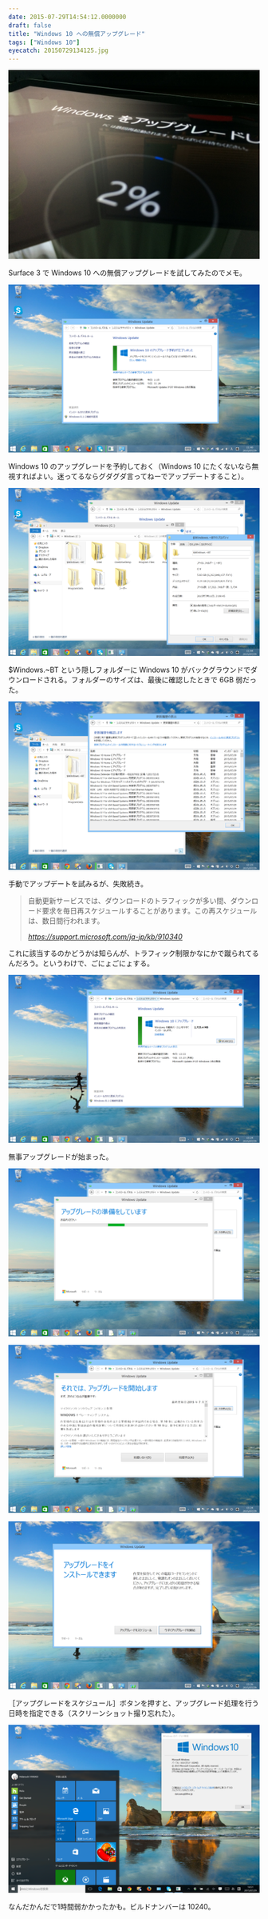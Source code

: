 ```yaml
---
date: 2015-07-29T14:54:12.0000000
draft: false
title: "Windows 10 への無償アップグレード"
tags: ["Windows 10"]
eyecatch: 20150729134125.jpg
---
```

<p><span itemscope itemtype="http://schema.org/Photograph"><img src="20150729134125.jpg" alt="f:id:daruyanagi:20150729134125j:plain" title="f:id:daruyanagi:20150729134125j:plain" class="hatena-fotolife" itemprop="image"></span></p><p>Surface 3 で Windows 10 への無償アップグレードを試してみたのでメモ。</p><p><span itemscope itemtype="http://schema.org/Photograph"><img src="20150729143938.png" alt="f:id:daruyanagi:20150729143938p:plain" title="f:id:daruyanagi:20150729143938p:plain" class="hatena-fotolife" itemprop="image"></span></p><p>Windows 10 のアップグレードを予約しておく（Windows 10 にたくないなら無視すればよい。迷ってるならグダグダ言ってねーでアップデートすること）。</p><p><span itemscope itemtype="http://schema.org/Photograph"><img src="20150729143946.png" alt="f:id:daruyanagi:20150729143946p:plain" title="f:id:daruyanagi:20150729143946p:plain" class="hatena-fotolife" itemprop="image"></span></p><p>$Windows.~BT という隠しフォルダーに Windows 10 がバックグラウンドでダウンロードされる。フォルダーのサイズは、最後に確認したときで 6GB 弱だった。</p><p><span itemscope itemtype="http://schema.org/Photograph"><img src="20150729143955.png" alt="f:id:daruyanagi:20150729143955p:plain" title="f:id:daruyanagi:20150729143955p:plain" class="hatena-fotolife" itemprop="image"></span></p><p>手動でアップデートを試みるが、失敗続き。</p>

<blockquote cite="https://support.microsoft.com/ja-jp/kb/910340">
<p>自動更新サービスでは、ダウンロードのトラフィックが多い間、ダウンロード要求を毎日再スケジュールすることがあります。この再スケジュールは、数日間行われます。</p>

<cite><a href="https://support.microsoft.com/ja-jp/kb/910340">https://support.microsoft.com/ja-jp/kb/910340</a></cite>
</blockquote>
<p>これに該当するのかどうかは知らんが、トラフィック制限かなにかで蹴られてるんだろう。というわけで、ごにょごにょする。</p><p><span itemscope itemtype="http://schema.org/Photograph"><img src="20150729145025.png" alt="f:id:daruyanagi:20150729145025p:plain" title="f:id:daruyanagi:20150729145025p:plain" class="hatena-fotolife" itemprop="image"></span></p><p>無事アップグレードが始まった。</p><p><span itemscope itemtype="http://schema.org/Photograph"><img src="20150729144021.png" alt="f:id:daruyanagi:20150729144021p:plain" title="f:id:daruyanagi:20150729144021p:plain" class="hatena-fotolife" itemprop="image"></span></p><p><span itemscope itemtype="http://schema.org/Photograph"><img src="20150729144029.png" alt="f:id:daruyanagi:20150729144029p:plain" title="f:id:daruyanagi:20150729144029p:plain" class="hatena-fotolife" itemprop="image"></span></p><p><span itemscope itemtype="http://schema.org/Photograph"><img src="20150729144057.png" alt="f:id:daruyanagi:20150729144057p:plain" title="f:id:daruyanagi:20150729144057p:plain" class="hatena-fotolife" itemprop="image"></span></p><p>［アップグレードをスケジュール］ボタンを押すと、アップグレード処理を行う日時を指定できる（スクリーンショット撮り忘れた）。</p><p><span itemscope itemtype="http://schema.org/Photograph"><img src="20150729145248.png" alt="f:id:daruyanagi:20150729145248p:plain" title="f:id:daruyanagi:20150729145248p:plain" class="hatena-fotolife" itemprop="image"></span></p><p>なんだかんだで1時間弱かかったかも。ビルドナンバーは 10240。</p>
